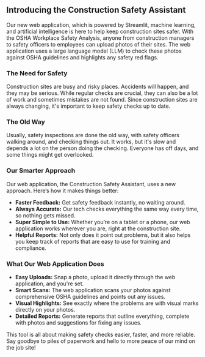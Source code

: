 ## Introducing the Construction Safety Assistant

Our new web application, which is powered by Streamlit, machine learning, and artificial intelligence is here to help keep construction sites safer. With the OSHA Workplace Safety Analysis, anyone from construction managers to safety officers to employees can upload photos of their sites. The web application uses a large language model (LLM) to check these photos against OSHA guidelines and highlights any safety red flags.

### The Need for Safety

Construction sites are busy and risky places. Accidents will happen, and they may be serious. While regular checks are crucial, they can also be a lot of work and sometimes mistakes are not found. Since construction sites are always changing, it's important to keep safety checks up to date. 

### The Old Way

Usually, safety inspections are done the old way, with safety officers walking around, and checking things out. It works, but it's slow and depends a lot on the person doing the checking. Everyone has off days, and some things might get overlooked.

### Our Smarter Approach

Our web application, the Construction Safety Assistant, uses a new approach. Here’s how it makes things better:

- **Faster Feedback:** Get safety feedback instantly, no waiting around.
- **Always Accurate:** Our tech checks everything the same way every time, so nothing gets missed.
- **Super Simple to Use:** Whether you’re on a tablet or a phone, our web application works wherever you are, right at the construction site.
- **Helpful Reports:** Not only does it point out problems, but it also helps you keep track of reports that are easy to use for training and compliance.

### What Our Web Application Does

- **Easy Uploads:** Snap a photo, upload it directly through the web application, and you're set.
- **Smart Scans:** The web application scans your photos against comprehensive OSHA guidelines and points out any issues.
- **Visual Highlights:** See exactly where the problems are with visual marks directly on your photos.
- **Detailed Reports:** Generate reports that outline everything, complete with photos and suggestions for fixing any issues.

This tool is all about making safety checks easier, faster, and more reliable. Say goodbye to piles of paperwork and hello to more peace of our mind on the job site!
